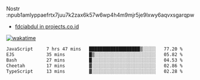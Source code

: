Nostr :npub1amlyppaefrtx7juu7k2zax6k57w6wp4h4m9mjr5je9lxwy6aqvxsgarqpw


- [fdciabdul in projects.co.id](https://projects.co.id/public/browse_users/view/496e26/fdciabdul)



[![wakatime](https://wakatime.com/badge/user/87646243-158a-4241-a3cb-668e1fa2dbb8.svg)](https://wakatime.com/@87646243-158a-4241-a3cb-668e1fa2dbb8)
<!--START_SECTION:waka-->

```txt
JavaScript     7 hrs 47 mins   ███████████████████▒░░░░░   77.20 %
EJS            35 mins         █▒░░░░░░░░░░░░░░░░░░░░░░░   05.82 %
Bash           27 mins         █░░░░░░░░░░░░░░░░░░░░░░░░   04.53 %
Cheetah        17 mins         ▓░░░░░░░░░░░░░░░░░░░░░░░░   02.86 %
TypeScript     13 mins         ▓░░░░░░░░░░░░░░░░░░░░░░░░   02.28 %
```

<!--END_SECTION:waka-->
